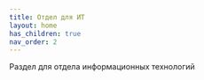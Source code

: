 ```yaml
---
title: Отдел для ИТ
layout: home
has_children: true
nav_order: 2
---
```


Раздел для отдела информационных технологий